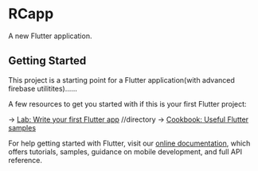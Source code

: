 # RCapp

A new Flutter application.

## Getting Started

This project is a starting point for a Flutter application(with advanced firebase utilitites)......

A few resources to get you started with if this is your first Flutter project:

-> [Lab: Write your first Flutter app](https://flutter.dev/docs/get-started/codelab) //directory
-> [Cookbook: Useful Flutter samples](https://flutter.dev/docs/cookbook)

For help getting started with Flutter, visit our
[online documentation](https://flutter.dev/docs), which offers tutorials,
samples, guidance on mobile development, and full API reference.
